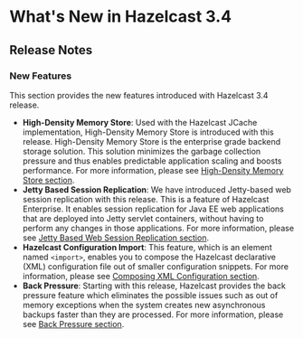 # What's New in Hazelcast 3.4



## Release Notes

### New Features
This section provides the new features introduced with Hazelcast 3.4 release. 

- **High-Density Memory Store**: Used with the Hazelcast JCache implementation, High-Density Memory Store is introduced with this release. High-Density Memory Store is the enterprise grade backend storage solution. This solution minimizes the garbage collection pressure and thus enables predictable application scaling and boosts performance. For more information, please see [High-Density Memory Store section](#high-density-memory-store).
- **Jetty Based Session Replication**: We have introduced Jetty-based web session replication with this release. This is a feature of Hazelcast Enterprise. It enables session replication for Java EE web applications that are deployed into Jetty servlet containers, without having to perform any changes in those applications. For more information, please see [Jetty Based Web Session Replication section](#jetty-based-web-session-replication).
- **Hazelcast Configuration Import**: This feature, which is an element named `<import>`, enables you to compose the Hazelcast declarative (XML) configuration file out of smaller configuration snippets. For more information, please see [Composing XML Configuration section](#composing-xml-configuration).
- **Back Pressure**: Starting with this release, Hazelcast provides the back pressure feature which eliminates the possible issues such as out of memory exceptions when the system creates new asynchronous backups faster than they are processed. For more information, please see [Back Pressure section](#back-pressure).







